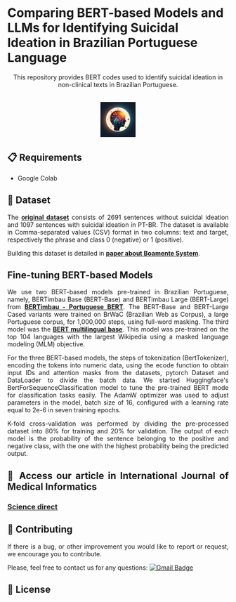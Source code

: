  # Comparing BERT-based Models and LLMs for Identifying Suicidal Ideation in Brazilian Portuguese Language

<p align="center">
This repository provides BERT codes used to identify suicidal ideation in non-clinical texts in Brazilian Portuguese.
</p>

<!-- PROJECT LOGO -->
<br />
<div align="center">
  <a href="https://github.com/adonias-caetano/Suicidal-Ideation-BERTvsLLM.git">
    <img src="logo_boamente.png" alt="Logo" width="80" height="80">
  </a>
</div>

<div align="justify">

 ## 📋 Requirements

* Google Colab

## 📖  Dataset

The <a href="https://zenodo.org/records/10070747"><strong>original dataset</strong></a> consists of 2691 sentences without suicidal ideation and 1097 sentences with suicidal ideation in PT-BR. The dataset is available in Comma-separated values (CSV) format in two columns: text and target, respectively the phrase and class 0 (negative) or 1 (positive). 

Building this dataset is detailed in <a href="https://www.mdpi.com/2227-9032/10/4/698"><strong>paper about Boamente System</strong></a>.

## Fine-tuning BERT-based Models

We use two BERT-based models pre-trained in Brazilian Portuguese, namely, BERTimbau Base (BERT-Base) and BERTimbau Large (BERT-Large) from <a href="https://github.com/neuralmind-ai/portuguese-bert/"><strong>BERTimbau - Portuguese BERT</strong></a>. The BERT-Base and BERT-Large Cased variants were trained on BrWaC (Brazilian Web as Corpus), a large Portuguese corpus, for 1,000,000 steps, using full-word masking. The third model was the <a href="https://github.com/google-research/bert/blob/master/multilingual.md"><strong>BERT multilingual base</strong></a>. This model was pre-trained on the top 104 languages with the largest Wikipedia using a masked language modeling (MLM) objective.

For the three BERT-based models, the steps of tokenization (BertTokenizer), encoding the tokens into numeric data, using the ecode function to obtain input IDs and attention masks from the datasets, pytorch Dataset and DataLoader to divide the batch data. We started Huggingface's BertForSequenceClassification model to tune the pre-trained BERT mode for classification tasks easily. The AdamW optimizer was used to adjust parameters in the model, batch size of 16, configured with a learning rate equal to 2e-6 in seven training epochs.

K-fold cross-validation was performed by dividing the pre-processed dataset into 80% for training and 20% for validation. The output of each model is the probability of the sentence belonging to the positive and negative class, with the one with the highest probability being the predicted output.

## 🤖 Access our article in International Journal of Medical Informatics

### [Science direct](https://www.sciencedirect.com/journal/international-journal-of-medical-informatics)

## 👏 Contributing
 
If there is a bug, or other improvement you would like to report or request, we encourage you to contribute.

Please, feel free to contact us for any questions: [![Gmail Badge](https://img.shields.io/badge/-ariel@lsdi.ufma.br-c14438?style=flat-square&logo=Gmail&logoColor=white&link=mailto:ariel@lsdi.ufma.br)](mailto:ariel@lsdi.ufma.br)

## 📄 License

</div>
